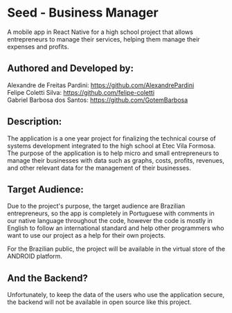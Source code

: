 # Seed - Business Manager
A mobile app in React Native for a high school project that allows entrepreneurs to manage their services, helping them manage their expenses and profits.

## Authored and Developed by: 
Alexandre de Freitas Pardini: https://github.com/AlexandrePardini <br>
Felipe Coletti Silva: https://github.com/felipe-coletti <br>
Gabriel Barbosa dos Santos: https://github.com/GotemBarbosa

## Description:
The application is a one year project for finalizing the technical course of systems development integrated to the high school at Etec Vila Formosa. The purpose of the application is to help micro and small entrepreneurs to manage their businesses with data such as graphs, costs, profits, revenues, and other relevant data for the management of their businesses. 

## Target Audience:
Due to the project's purpose, the target audience are Brazilian entrepreneurs, so the app is completely in Portuguese with comments in our native language throughout the code, however the code is mostly in English to follow an international standard and help other programmers who want to use our project as a help for their own projects.

For the Brazilian public, the project will be available in the virtual store of the ANDROID platform.

## And the Backend?
Unfortunately, to keep the data of the users who use the application secure, the backend will not be available in open source like this project.

